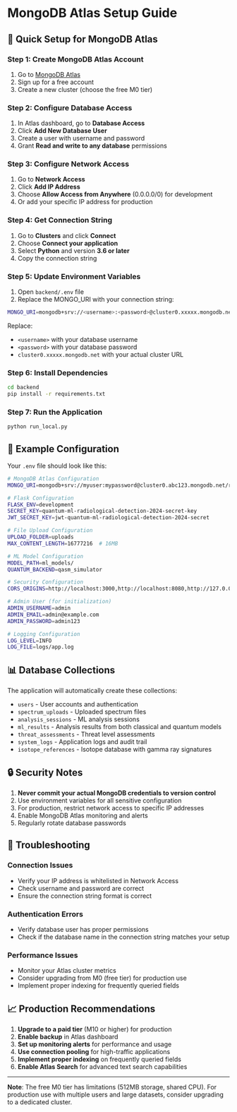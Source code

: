 # MongoDB Atlas Setup Guide

## 🚀 Quick Setup for MongoDB Atlas

### Step 1: Create MongoDB Atlas Account
1. Go to [MongoDB Atlas](https://www.mongodb.com/cloud/atlas)
2. Sign up for a free account
3. Create a new cluster (choose the free M0 tier)

### Step 2: Configure Database Access
1. In Atlas dashboard, go to **Database Access**
2. Click **Add New Database User**
3. Create a user with username and password
4. Grant **Read and write to any database** permissions

### Step 3: Configure Network Access
1. Go to **Network Access**
2. Click **Add IP Address**
3. Choose **Allow Access from Anywhere** (0.0.0.0/0) for development
4. Or add your specific IP address for production

### Step 4: Get Connection String
1. Go to **Clusters** and click **Connect**
2. Choose **Connect your application**
3. Select **Python** and version **3.6 or later**
4. Copy the connection string

### Step 5: Update Environment Variables
1. Open `backend/.env` file
2. Replace the MONGO_URI with your connection string:

```bash
MONGO_URI=mongodb+srv://<username>:<password>@cluster0.xxxxx.mongodb.net/radiological_db?retryWrites=true&w=majority
```

Replace:
- `<username>` with your database username
- `<password>` with your database password
- `cluster0.xxxxx.mongodb.net` with your actual cluster URL

### Step 6: Install Dependencies
```bash
cd backend
pip install -r requirements.txt
```

### Step 7: Run the Application
```bash
python run_local.py
```

## 🔧 Example Configuration

Your `.env` file should look like this:

```bash
# MongoDB Atlas Configuration
MONGO_URI=mongodb+srv://myuser:mypassword@cluster0.abc123.mongodb.net/radiological_db?retryWrites=true&w=majority

# Flask Configuration
FLASK_ENV=development
SECRET_KEY=quantum-ml-radiological-detection-2024-secret-key
JWT_SECRET_KEY=jwt-quantum-ml-radiological-detection-2024-secret

# File Upload Configuration
UPLOAD_FOLDER=uploads
MAX_CONTENT_LENGTH=16777216  # 16MB

# ML Model Configuration
MODEL_PATH=ml_models/
QUANTUM_BACKEND=qasm_simulator

# Security Configuration
CORS_ORIGINS=http://localhost:3000,http://localhost:8080,http://127.0.0.1:5500

# Admin User (for initialization)
ADMIN_USERNAME=admin
ADMIN_EMAIL=admin@example.com
ADMIN_PASSWORD=admin123

# Logging Configuration
LOG_LEVEL=INFO
LOG_FILE=logs/app.log
```

## 📊 Database Collections

The application will automatically create these collections:
- `users` - User accounts and authentication
- `spectrum_uploads` - Uploaded spectrum files
- `analysis_sessions` - ML analysis sessions
- `ml_results` - Analysis results from both classical and quantum models
- `threat_assessments` - Threat level assessments
- `system_logs` - Application logs and audit trail
- `isotope_references` - Isotope database with gamma ray signatures

## 🔒 Security Notes

1. **Never commit your actual MongoDB credentials to version control**
2. Use environment variables for all sensitive configuration
3. For production, restrict network access to specific IP addresses
4. Enable MongoDB Atlas monitoring and alerts
5. Regularly rotate database passwords

## 🐛 Troubleshooting

### Connection Issues
- Verify your IP address is whitelisted in Network Access
- Check username and password are correct
- Ensure the connection string format is correct

### Authentication Errors
- Verify database user has proper permissions
- Check if the database name in the connection string matches your setup

### Performance Issues
- Monitor your Atlas cluster metrics
- Consider upgrading from M0 (free tier) for production use
- Implement proper indexing for frequently queried fields

## 📈 Production Recommendations

1. **Upgrade to a paid tier** (M10 or higher) for production
2. **Enable backup** in Atlas dashboard
3. **Set up monitoring alerts** for performance and usage
4. **Use connection pooling** for high-traffic applications
5. **Implement proper indexing** on frequently queried fields
6. **Enable Atlas Search** for advanced text search capabilities

---

**Note**: The free M0 tier has limitations (512MB storage, shared CPU). For production use with multiple users and large datasets, consider upgrading to a dedicated cluster.
